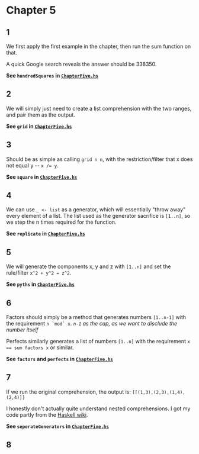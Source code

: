 # Chapter 5
## 1
We first apply the first example in the chapter, then run the sum function on that.

A quick Google search reveals the answer should be 338350.

**See ``hundredSquares`` in [``ChapterFive.hs``](ChapterFive.hs)**

## 2
We will simply just need to create a list comprehension with the two ranges, and pair them as the output.

**See ``grid`` in [``ChapterFive.hs``](ChapterFive.hs)**

## 3
Should be as simple as calling ``grid n n``, with the restriction/filter that x does not equal y -- ``x /= y``.

**See ``square`` in [``ChapterFive.hs``](ChapterFive.hs)**

## 4
We can use ``_ <- list`` as a generator, which will essentially "throw away" every element of a list. The list used as the generator sacrifice is ``[1..n]``, so we step the n times required for the function.

**See ``replicate`` in [``ChapterFive.hs``](ChapterFive.hs)**

## 5
We will generate the components x, y and z with ``[1..n]`` and set the rule/filter ``x^2 + y^2 = z^2``.

**See ``pyths`` in [``ChapterFive.hs``](ChapterFive.hs)**


## 6
Factors should simply be a method that generates numbers ``[1..n-1]`` with the requirement ``n `mod` x``. _``n-1`` as the cap, as we want to disclude the number itself_

Perfects similarly generates a list of numbers ``[1..n]`` with the requirement ``x == sum factors x`` or similar.

**See ``factors`` and ``perfects`` in [``ChapterFive.hs``](ChapterFive.hs)**

## 7 
If we run the original comprehension, the output is:
``[[(1,3),(2,3),(1,4),(2,4)]]`` 

I honestly don't actually quite understand nested comprehensions. I got my code partly from the [Haskell wiki](https://wiki.haskell.org/List_comprehension). 

**See ``seperateGenerators`` in [``ChapterFive.hs``](ChapterFive.hs)**

## 8

